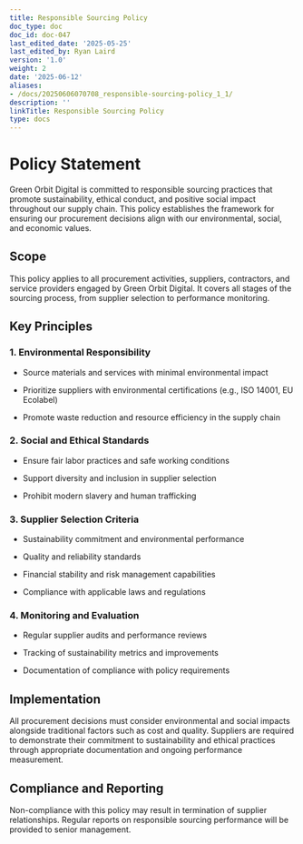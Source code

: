 ```yaml
---
title: Responsible Sourcing Policy
doc_type: doc
doc_id: doc-047
last_edited_date: '2025-05-25'
last_edited_by: Ryan Laird
version: '1.0'
weight: 2
date: '2025-06-12'
aliases:
- /docs/20250606070708_responsible-sourcing-policy_1_1/
description: ''
linkTitle: Responsible Sourcing Policy
type: docs
---
```


# Policy Statement

Green Orbit Digital is committed to responsible sourcing practices that promote sustainability, ethical conduct, and positive social impact throughout our supply chain. This policy establishes the framework for ensuring our procurement decisions align with our environmental, social, and economic values.

## Scope

This policy applies to all procurement activities, suppliers, contractors, and service providers engaged by Green Orbit Digital. It covers all stages of the sourcing process, from supplier selection to performance monitoring.

## Key Principles

### 1. Environmental Responsibility

- Source materials and services with minimal environmental impact

- Prioritize suppliers with environmental certifications (e.g., ISO 14001, EU Ecolabel)

- Promote waste reduction and resource efficiency in the supply chain

### 2. Social and Ethical Standards

- Ensure fair labor practices and safe working conditions

- Support diversity and inclusion in supplier selection

- Prohibit modern slavery and human trafficking

### 3. Supplier Selection Criteria

- Sustainability commitment and environmental performance

- Quality and reliability standards

- Financial stability and risk management capabilities

- Compliance with applicable laws and regulations

### 4. Monitoring and Evaluation

- Regular supplier audits and performance reviews

- Tracking of sustainability metrics and improvements

- Documentation of compliance with policy requirements

## Implementation

All procurement decisions must consider environmental and social impacts alongside traditional factors such as cost and quality. Suppliers are required to demonstrate their commitment to sustainability and ethical practices through appropriate documentation and ongoing performance measurement.

## Compliance and Reporting

Non-compliance with this policy may result in termination of supplier relationships. Regular reports on responsible sourcing performance will be provided to senior management.
